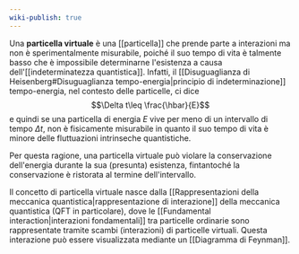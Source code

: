 ```yaml
---
wiki-publish: true
---
```

Una **particella virtuale** è una [[particella]] che prende parte a interazioni ma non è sperimentalmente misurabile, poiché il suo tempo di vita è talmente basso che è impossibile determinarne l'esistenza a causa dell'[[indeterminatezza quantistica]]. Infatti, il [[Disuguaglianza di Heisenberg#Disuguaglianza tempo-energia|principio di indeterminazione]] tempo-energia, nel contesto delle particelle, ci dice
$$\Delta t\leq \frac{\hbar}{E}$$
e quindi se una particella di energia $E$ vive per meno di un intervallo di tempo $\Delta t$, non è fisicamente misurabile in quanto il suo tempo di vita è minore delle fluttuazioni intrinseche quantistiche.

Per questa ragione, una particella virtuale può violare la conservazione dell'energia durante la sua (presunta) esistenza, fintantoché la conservazione è ristorata al termine dell'intervallo.

Il concetto di particella virtuale nasce dalla [[Rappresentazioni della meccanica quantistica|rappresentazione di interazione]] della meccanica quantistica (QFT in particolare), dove le [[Fundamental interaction|interazioni fondamentali]] tra particelle ordinarie sono rappresentate tramite scambi (interazioni) di particelle virtuali. Questa interazione può essere visualizzata mediante un [[Diagramma di Feynman]].